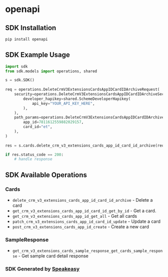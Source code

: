 # openapi

<!-- Start SDK Installation -->
## SDK Installation

```bash
pip install openapi
```
<!-- End SDK Installation -->

## SDK Example Usage
<!-- Start SDK Example Usage -->
```python
import sdk
from sdk.models import operations, shared

s = sdk.SDK()
    
req = operations.DeleteCrmV3ExtensionsCardsAppIDCardIDArchiveRequest(
    security=operations.DeleteCrmV3ExtensionsCardsAppIDCardIDArchiveSecurity(
        developer_hapikey=shared.SchemeDeveloperHapikey(
            api_key="YOUR_API_KEY_HERE",
        ),
    ),
    path_params=operations.DeleteCrmV3ExtensionsCardsAppIDCardIDArchivePathParams(
        app_id=7811612559882029157,
        card_id="et",
    ),
)
    
res = s.cards.delete_crm_v3_extensions_cards_app_id_card_id_archive(req)

if res.status_code == 200:
    # handle response
```
<!-- End SDK Example Usage -->

<!-- Start SDK Available Operations -->
## SDK Available Operations

### Cards

* `delete_crm_v3_extensions_cards_app_id_card_id_archive` - Delete a card
* `get_crm_v3_extensions_cards_app_id_card_id_get_by_id` - Get a card.
* `get_crm_v3_extensions_cards_app_id_get_all` - Get all cards
* `patch_crm_v3_extensions_cards_app_id_card_id_update` - Update a card
* `post_crm_v3_extensions_cards_app_id_create` - Create a new card

### SampleResponse

* `get_crm_v3_extensions_cards_sample_response_get_cards_sample_response` - Get sample card detail response

<!-- End SDK Available Operations -->

### SDK Generated by [Speakeasy](https://docs.speakeasyapi.dev/docs/using-speakeasy/client-sdks)

